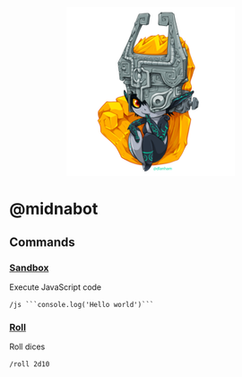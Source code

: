 <div style="text-align: center">
  <img width="300px" src="./images/midna.png_large"/>
</div>

# @midnabot

## Commands
### [Sandbox](https://github.com/gf3/sandbox)
Execute JavaScript code
```
/js ```console.log('Hello world')```
```

### [Roll](https://github.com/troygoode/node-roll)
Roll dices
```
/roll 2d10
```
